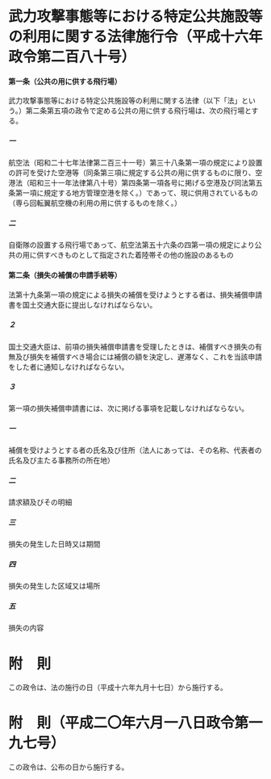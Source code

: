 # 武力攻撃事態等における特定公共施設等の利用に関する法律施行令（平成十六年政令第二百八十号）
#### 第一条（公共の用に供する飛行場）
武力攻撃事態等における特定公共施設等の利用に関する法律（以下「法」という。）第二条第五項の政令で定める公共の用に供する飛行場は、次の飛行場とする。
##### 一
航空法（昭和二十七年法律第二百三十一号）第三十八条第一項の規定により設置の許可を受けた空港等（同条第三項に規定する公共の用に供するものに限り、空港法（昭和三十一年法律第八十号）第四条第一項各号に掲げる空港及び同法第五条第一項に規定する地方管理空港を除く。）であって、現に供用されているもの（専ら回転翼航空機の利用の用に供するものを除く。）
##### 二
自衛隊の設置する飛行場であって、航空法第五十六条の四第一項の規定により公共の用に供すべきものとして指定された着陸帯その他の施設のあるもの
#### 第二条（損失の補償の申請手続等）
法第十九条第一項の規定による損失の補償を受けようとする者は、損失補償申請書を国土交通大臣に提出しなければならない。
##### ２
国土交通大臣は、前項の損失補償申請書を受理したときは、補償すべき損失の有無及び損失を補償すべき場合には補償の額を決定し、遅滞なく、これを当該申請をした者に通知しなければならない。
##### ３
第一項の損失補償申請書には、次に掲げる事項を記載しなければならない。
##### 一
補償を受けようとする者の氏名及び住所（法人にあっては、その名称、代表者の氏名及び主たる事務所の所在地）
##### 二
請求額及びその明細
##### 三
損失の発生した日時又は期間
##### 四
損失の発生した区域又は場所
##### 五
損失の内容
# 附　則
この政令は、法の施行の日（平成十六年九月十七日）から施行する。
# 附　則（平成二〇年六月一八日政令第一九七号）
この政令は、公布の日から施行する。
